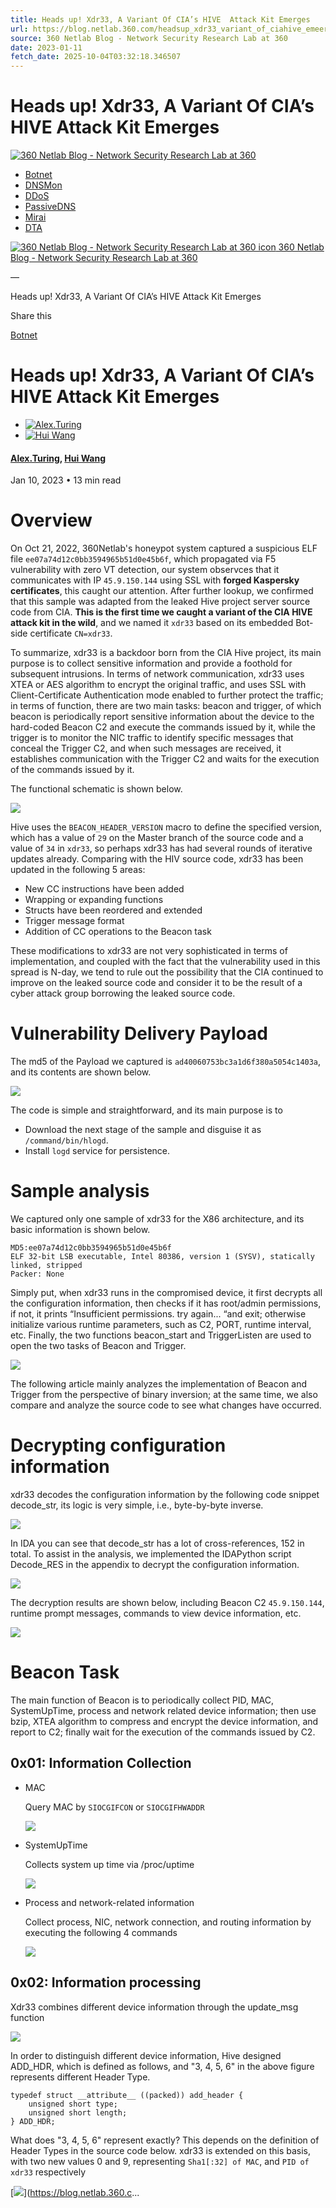 ```yaml
---
title: Heads up! Xdr33, A Variant Of CIA’s HIVE  Attack Kit Emerges
url: https://blog.netlab.360.com/headsup_xdr33_variant_of_ciahive_emeerges/
source: 360 Netlab Blog - Network Security Research Lab at 360
date: 2023-01-11
fetch_date: 2025-10-04T03:32:18.346507
---
```


# Heads up! Xdr33, A Variant Of CIA’s HIVE  Attack Kit Emerges

[![360 Netlab Blog - Network Security Research Lab at 360](https://blog.netlab.360.com/content/images/2019/02/netlab-brand-5.png)](https://blog.netlab.360.com)

* [Botnet](https://blog.netlab.360.com/tag/botnet/)
* [DNSMon](https://blog.netlab.360.com/tag/dnsmon/)
* [DDoS](https://blog.netlab.360.com/tag/ddos/)
* [PassiveDNS](https://blog.netlab.360.com/tag/pdns/)
* [Mirai](https://blog.netlab.360.com/tag/mirai/)
* [DTA](https://blog.netlab.360.com/tag/dta/)

[![360 Netlab Blog - Network Security Research Lab at 360 icon](/content/images/size/w30/2019/02/netlab_xs-2.png)
360 Netlab Blog - Network Security Research Lab at 360](https://blog.netlab.360.com)

—

Heads up! Xdr33, A Variant Of CIA’s HIVE Attack Kit Emerges

Share this

[Botnet](/tag/botnet/)

# Heads up! Xdr33, A Variant Of CIA’s HIVE Attack Kit Emerges

* [![Alex.Turing](/content/images/2019/06/turing.PNG)](/author/alex/)
* [![Hui Wang](/content/images/2017/05/WechatIMG1.jpeg)](/author/huiwang/)

#### [Alex.Turing](/author/alex/), [Hui Wang](/author/huiwang/)

Jan 10, 2023
• 13 min read

# Overview

On Oct 21, 2022, 360Netlab's honeypot system captured a suspicious ELF file `ee07a74d12c0bb3594965b51d0e45b6f`, which propagated via F5 vulnerability with zero VT detection, our system observces that it communicates with IP `45.9.150.144` using SSL with **forged Kaspersky certificates**, this caught our attention. After further lookup, we confirmed that this sample was adapted from the leaked Hive project server source code from CIA. **This is the first time we caught a variant of the CIA HIVE attack kit in the wild**, and we named it `xdr33` based on its embedded Bot-side certificate `CN=xdr33`.

To summarize, xdr33 is a backdoor born from the CIA Hive project, its main purpose is to collect sensitive information and provide a foothold for subsequent intrusions. In terms of network communication, xdr33 uses XTEA or AES algorithm to encrypt the original traffic, and uses SSL with Client-Certificate Authentication mode enabled to further protect the traffic; in terms of function, there are two main tasks: beacon and trigger, of which beacon is periodically report sensitive information about the device to the hard-coded Beacon C2 and execute the commands issued by it, while the trigger is to monitor the NIC traffic to identify specific messages that conceal the Trigger C2, and when such messages are received, it establishes communication with the Trigger C2 and waits for the execution of the commands issued by it.

The functional schematic is shown below.

[![](https://blog.netlab.360.com/content/images/2022/12/hive_function.png)](https://blog.netlab.360.com/content/images/2022/12/hive_function.png)

Hive uses the `BEACON_HEADER_VERSION` macro to define the specified version, which has a value of `29` on the Master branch of the source code and a value of `34` in `xdr33`, so perhaps xdr33 has had several rounds of iterative updates already. Comparing with the HIV source code, xdr33 has been updated in the following 5 areas:

* New CC instructions have been added
* Wrapping or expanding functions
* Structs have been reordered and extended
* Trigger message format
* Addition of CC operations to the Beacon task

These modifications to xdr33 are not very sophisticated in terms of implementation, and coupled with the fact that the vulnerability used in this spread is N-day, we tend to rule out the possibility that the CIA continued to improve on the leaked source code and consider it to be the result of a cyber attack group borrowing the leaked source code.

# Vulnerability Delivery Payload

The md5 of the Payload we captured is `ad40060753bc3a1d6f380a5054c1403a`, and its contents are shown below.

[![](https://blog.netlab.360.com/content/images/2022/12/hive_logd.png)](https://blog.netlab.360.com/content/images/2022/12/hive_logd.png)

The code is simple and straightforward, and its main purpose is to

* Download the next stage of the sample and disguise it as `/command/bin/hlogd`.
* Install `logd` service for persistence.

# Sample analysis

We captured only one sample of xdr33 for the X86 architecture, and its basic information is shown below.

```
MD5:ee07a74d12c0bb3594965b51d0e45b6f
ELF 32-bit LSB executable, Intel 80386, version 1 (SYSV), statically linked, stripped
Packer: None
```

Simply put, when xdr33 runs in the compromised device, it first decrypts all the configuration information, then checks if it has root/admin permissions, if not, it prints “Insufficient permissions. try again... “and exit; otherwise initialize various runtime parameters, such as C2, PORT, runtime interval, etc. Finally, the two functions beacon\_start and TriggerListen are used to open the two tasks of Beacon and Trigger.

[![](https://blog.netlab.360.com/content/images/2022/12/hive_main.png)](https://blog.netlab.360.com/content/images/2022/12/hive_main.png)

The following article mainly analyzes the implementation of Beacon and Trigger from the perspective of binary inversion; at the same time, we also compare and analyze the source code to see what changes have occurred.

# Decrypting configuration information

xdr33 decodes the configuration information by the following code snippet decode\_str, its logic is very simple, i.e., byte-by-byte inverse.

[![](https://blog.netlab.360.com/content/images/2022/12/hive_decode.png)](https://blog.netlab.360.com/content/images/2022/12/hive_decode.png)

In IDA you can see that decode\_str has a lot of cross-references, 152 in total. To assist in the analysis, we implemented the IDAPython script Decode\_RES in the appendix to decrypt the configuration information.

[![](https://blog.netlab.360.com/content/images/2022/12/hive_idaxref.png)](https://blog.netlab.360.com/content/images/2022/12/hive_idaxref.png)

The decryption results are shown below, including Beacon C2 `45.9.150.144`, runtime prompt messages, commands to view device information, etc.

[![](https://blog.netlab.360.com/content/images/2022/12/hive_config.png)](https://blog.netlab.360.com/content/images/2022/12/hive_config.png)

# Beacon Task

The main function of Beacon is to periodically collect PID, MAC, SystemUpTime, process and network related device information; then use bzip, XTEA algorithm to compress and encrypt the device information, and report to C2; finally wait for the execution of the commands issued by C2.

## 0x01: Information Collection

* MAC

  Query MAC by `SIOCGIFCON` or `SIOCGIFHWADDR`

  [![](https://blog.netlab.360.com/content/images/2022/12/hive_mac-1.png)](https://blog.netlab.360.com/content/images/2022/12/hive_mac-1.png)
* SystemUpTime

  Collects system up time via /proc/uptime

  [![](https://blog.netlab.360.com/content/images/2022/12/hive_uptime.png)](https://blog.netlab.360.com/content/images/2022/12/hive_uptime.png)
* Process and network-related information

  Collect process, NIC, network connection, and routing information by executing the following 4 commands

  [![](https://blog.netlab.360.com/content/images/2022/12/hive_netinfo.png)](https://blog.netlab.360.com/content/images/2022/12/hive_netinfo.png)

## 0x02: Information processing

Xdr33 combines different device information through the update\_msg function

[![](https://blog.netlab.360.com/content/images/2022/12/hive_compose.png)](https://blog.netlab.360.com/content/images/2022/12/hive_compose.png)

In order to distinguish different device information, Hive designed ADD\_HDR, which is defined as follows, and "3, 4, 5, 6" in the above figure represents different Header Type.

```
typedef struct __attribute__ ((packed)) add_header {
	unsigned short type;
	unsigned short length;
} ADD_HDR;
```

What does "3, 4, 5, 6" represent exactly? This depends on the definition of Header Types in the source code below. xdr33 is extended on this basis, with two new values 0 and 9, representing `Sha1[:32] of MAC`, and `PID of xdr33` respectively

[![](https://blog.netlab.360.com/content/images/2022/12/hive_type.png)](https://blog.netlab.360.c...